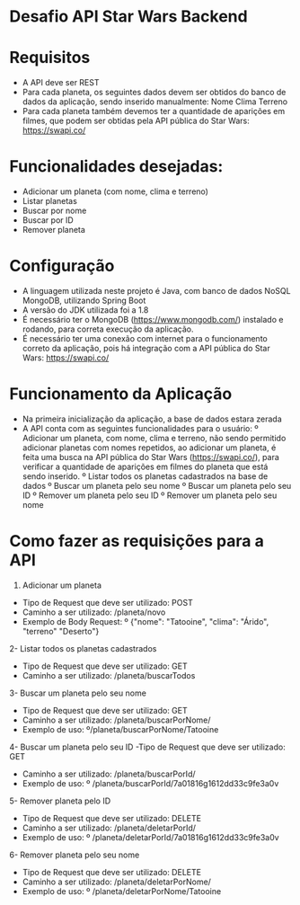 # Desafio API Star Wars Backend

# Requisitos
- A API deve ser REST
- Para cada planeta, os seguintes dados devem ser obtidos do banco de dados da aplicação, sendo inserido manualmente:
Nome
Clima
Terreno
- Para cada planeta também devemos ter a quantidade de aparições em filmes, que podem ser obtidas pela API pública do Star Wars:  https://swapi.co/

# Funcionalidades desejadas: 

- Adicionar um planeta (com nome, clima e terreno)
- Listar planetas
- Buscar por nome
- Buscar por ID
- Remover planeta
 
# Configuração
- A linguagem utilizada neste projeto é Java, com banco de dados NoSQL MongoDB, utilizando Spring Boot
- A versão do JDK utilizada foi a 1.8
- É necessário ter o MongoDB (https://www.mongodb.com/) instalado e rodando, para correta execução da aplicação.
- É necessário ter uma conexão com internet para o funcionamento correto da aplicação, pois há integração com a API pública do Star Wars: https://swapi.co/
 
# Funcionamento da Aplicação

- Na primeira inicialização da aplicação,  a base de dados estara zerada
- A API conta com as seguintes funcionalidades para o usuário:
º Adicionar um planeta, com nome, clima e terreno, não sendo permitido adicionar planetas com nomes repetidos, ao adicionar um planeta, é feita uma busca na API pública do Star Wars (https://swapi.co/), para verificar a quantidade de aparições em filmes do planeta que está sendo inserido.
º Listar todos os planetas cadastrados na base de dados
º Buscar um planeta pelo seu nome
º Buscar um planeta pelo seu ID
º Remover um planeta pelo seu ID
º Remover um planeta pelo seu nome

# Como fazer as requisições para a API

1. Adicionar um planeta
- Tipo de Request que deve ser utilizado: POST
- Caminho a ser utilizado: /planeta/novo
- Exemplo de Body Request:
º {"nome": "Tatooine", "clima": "Árido", "terreno" "Deserto"}

2- Listar todos os planetas cadastrados
- Tipo de Request que deve ser utilizado: GET
- Caminho a ser utilizado: /planeta/buscarTodos

3- Buscar um planeta pelo seu nome
- Tipo de Request que deve ser utilizado: GET
- Caminho a ser utilizado: /planeta/buscarPorNome/
- Exemplo de uso:
º/planeta/buscarPorNome/Tatooine

4- Buscar um planeta pelo seu ID
-Tipo de Request que deve ser utilizado: GET
- Caminho a ser utilizado: /planeta/buscarPorId/
- Exemplo de uso:
º /planeta/buscarPorId/7a01816g1612dd33c9fe3a0v

5- Remover planeta pelo ID
- Tipo de Request que deve ser utilizado: DELETE
- Caminho a ser utilizado: /planeta/deletarPorId/
- Exemplo de uso:
º /planeta/deletarPorId/7a01816g1612dd33c9fe3a0v

6- Remover planeta pelo seu nome
- Tipo de Request que deve ser utilizado: DELETE
- Caminho a ser utilizado: /planeta/deletarPorNome/
- Exemplo de uso:
º /planeta/deletarPorNome/Tatooine

